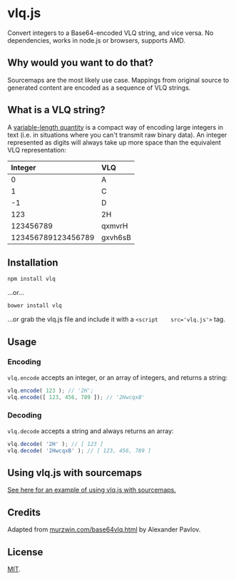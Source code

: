 # vlq.js

Convert integers to a Base64-encoded VLQ string, and vice versa. No dependencies, works in node.js or browsers, supports AMD.


## Why would you want to do that?

Sourcemaps are the most likely use case. Mappings from original source to generated content are encoded as a sequence of VLQ strings.


## What is a VLQ string?

A [variable-length quantity](http://en.wikipedia.org/wiki/Variable-length_quantity) is a compact way of encoding large integers in text (i.e. in situations where you can't transmit raw binary data). An integer represented as digits will always take up more space than the equivalent VLQ representation:

| Integer             | VLQ        |
| :------------------ | :--------- |
| 0                   | A          |
| 1                   | C          |
| -1                  | D          |
| 123                 | 2H         |
| 123456789           | qxmvrH     |
| 123456789123456789  | gxvh6sB    |


## Installation

```bash
npm install vlq
```

...or...

```bash
bower install vlq
```

...or grab the vlq.js file and include it with a `<script    src='vlq.js'>` tag.


## Usage

### Encoding

`vlq.encode` accepts an integer, or an array of integers, and returns a string:

```js
vlq.encode( 123 ); // '2H';
vlq.encode([ 123, 456, 789 ]); // '2HwcqxB'
```

### Decoding

`vlq.decode` accepts a string and always returns an array:

```js
vlq.decode( '2H' ); // [ 123 ]
vlq.decode( '2HwcqxB' ); // [ 123, 456, 789 ]
```


## Using vlq.js with sourcemaps

[See here for an example of using vlq.js with sourcemaps.](https://github.com/Rich-Harris/vlq/tree/master/sourcemaps)


## Credits

Adapted from [murzwin.com/base64vlq.html](http://murzwin.com/base64vlq.html) by Alexander Pavlov.


## License

[MIT](LICENSE).
